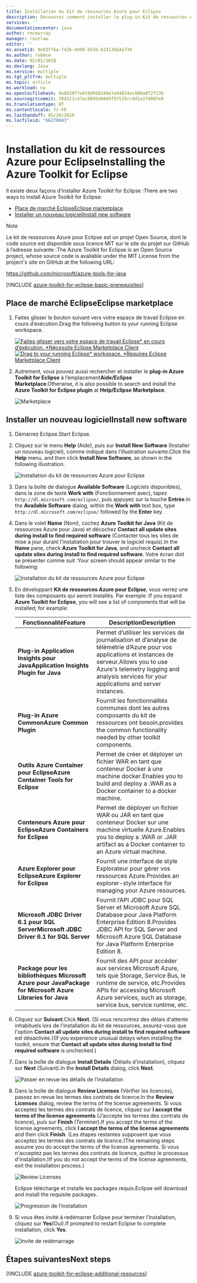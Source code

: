```yaml
---
title: Installation du kit de ressources Azure pour Eclipse
description: Découvrez comment installer le plug-in Kit de ressources Azure pour Eclipse pour créer et déployer des applications cloud sur Azure.
services: ''
documentationcenter: java
author: rmcmurray
manager: routlaw
editor: ''
ms.assetid: 9e93ff6a-f42b-4d99-b55b-624136b4a730
ms.author: robmcm
ms.date: 02/01/2018
ms.devlang: Java
ms.service: multiple
ms.tgt_pltfrm: multiple
ms.topic: article
ms.workload: na
ms.openlocfilehash: 8e6630f7e019d950249e7e84024ac800a0f2f136
ms.sourcegitcommit: 394521c47ac9895d00d9f97535cc9d1e27d08fe9
ms.translationtype: HT
ms.contentlocale: fr-FR
ms.lasthandoff: 05/28/2019
ms.locfileid: "66270843"
---
```

# <a name="installing-the-azure-toolkit-for-eclipse"></a><span data-ttu-id="840a1-103">Installation du kit de ressources Azure pour Eclipse</span><span class="sxs-lookup"><span data-stu-id="840a1-103">Installing the Azure Toolkit for Eclipse</span></span>

<span data-ttu-id="840a1-104">Il existe deux façons d’installer Azure Toolkit for Eclipse :</span><span class="sxs-lookup"><span data-stu-id="840a1-104">There are two ways to install Azure Toolkit for Eclipse:</span></span>

  - [<span data-ttu-id="840a1-105">Place de marché Eclipse</span><span class="sxs-lookup"><span data-stu-id="840a1-105">Eclipse marketplace</span></span>](#eclipse-marketplace)
  - [<span data-ttu-id="840a1-106">Installer un nouveau logiciel</span><span class="sxs-lookup"><span data-stu-id="840a1-106">Install new software</span></span>](#install-new-software)

> [!NOTE] 
> 
> <span data-ttu-id="840a1-107">Le kit de ressources Azure pour Eclipse est un projet Open Source, dont le code source est disponible sous licence MIT sur le site du projet sur GitHub à l’adresse suivante :</span><span class="sxs-lookup"><span data-stu-id="840a1-107">The Azure Toolkit for Eclipse is an Open Source project, whose source code is available under the MIT License from the project's site on GitHub at the following URL:</span></span> 
> 
> <https://github.com/microsoft/azure-tools-for-java> 
> 

[!INCLUDE [azure-toolkit-for-eclipse-basic-prerequisites](../includes/azure-toolkit-for-eclipse-basic-prerequisites.md)]

## <a name="eclipse-marketplace"></a><span data-ttu-id="840a1-108">Place de marché Eclipse</span><span class="sxs-lookup"><span data-stu-id="840a1-108">Eclipse marketplace</span></span>

1. <span data-ttu-id="840a1-109">Faites glisser le bouton suivant vers votre espace de travail Eclipse en cours d’exécution.</span><span class="sxs-lookup"><span data-stu-id="840a1-109">Drag the following button to your running Eclipse workspace.</span></span>

    <span data-ttu-id="840a1-110">[![Faites glisser vers votre espace de travail Eclipse* en cours d’exécution. *Nécessite Eclipse Marketplace Client](https://marketplace.eclipse.org/sites/all/themes/solstice/public/images/marketplace/btn-install.png)](http://marketplace.eclipse.org/marketplace-client-intro?mpc_install=1919278 "Faites glisser vers votre espace de travail Eclipse* en cours d’exécution. *Nécessite Eclipse Marketplace Client")</span><span class="sxs-lookup"><span data-stu-id="840a1-110">[![Drag to your running Eclipse* workspace. *Requires Eclipse Marketplace Client](https://marketplace.eclipse.org/sites/all/themes/solstice/public/images/marketplace/btn-install.png)](http://marketplace.eclipse.org/marketplace-client-intro?mpc_install=1919278 "Drag to your running Eclipse* workspace. *Requires Eclipse Marketplace Client")</span></span>

2. <span data-ttu-id="840a1-111">Autrement, vous pouvez aussi rechercher et installer le **plug-in Azure Toolkit for Eclipse** à l’emplacement**Aide/Eclipse Marketplace**.</span><span class="sxs-lookup"><span data-stu-id="840a1-111">Otherwise, it is also possible to search and install the **Azure Toolkit for Eclipse plugin** at **Help/Eclipse Marketplace**.</span></span>

    ![Marketplace](./media/azure-toolkit-for-eclipse-installation/marketplace.png)

## <a name="install-new-software"></a><span data-ttu-id="840a1-113">Installer un nouveau logiciel</span><span class="sxs-lookup"><span data-stu-id="840a1-113">Install new software</span></span>

1. <span data-ttu-id="840a1-114">Démarrez Eclipse.</span><span class="sxs-lookup"><span data-stu-id="840a1-114">Start Eclipse.</span></span>

1. <span data-ttu-id="840a1-115">Cliquez sur le menu **Help** (Aide), puis sur **Install New Software** (Installer un nouveau logiciel), comme indiqué dans l’illustration suivante.</span><span class="sxs-lookup"><span data-stu-id="840a1-115">Click the **Help** menu, and then click **Install New Software**, as shown in the following illustration.</span></span>

   ![Installation du kit de ressources Azure pour Eclipse][01]

1. <span data-ttu-id="840a1-117">Dans la boîte de dialogue **Available Software** (Logiciels disponibles), dans la zone de texte **Work with** (Fonctionnement avec), tapez `http://dl.microsoft.com/eclipse/`, puis appuyez sur la touche **Entrée**.</span><span class="sxs-lookup"><span data-stu-id="840a1-117">In the **Available Software** dialog, within the **Work with** text box, type `http://dl.microsoft.com/eclipse/` followed by the **Enter** key.</span></span>

1. <span data-ttu-id="840a1-118">Dans le volet **Name** (Nom), cochez **Azure Toolkit for Java** (Kit de ressources Azure pour Java) et décochez **Contact all update sites during install to find required software** (Contacter tous les sites de mise à jour durant l’installation pour trouver le logiciel requis).</span><span class="sxs-lookup"><span data-stu-id="840a1-118">In the **Name** pane, check **Azure Toolkit for Java**, and uncheck **Contact all update sites during install to find required software**.</span></span> <span data-ttu-id="840a1-119">Votre écran doit se présenter comme suit :</span><span class="sxs-lookup"><span data-stu-id="840a1-119">Your screen should appear similar to the following:</span></span>

   ![Installation du kit de ressources Azure pour Eclipse][02]

1. <span data-ttu-id="840a1-121">En développant **Kit de ressources Azure pour Eclipse**, vous verrez une liste des composants qui seront installés. Par exemple :</span><span class="sxs-lookup"><span data-stu-id="840a1-121">If you expand **Azure Toolkit for Eclipse**, you will see a list of components that will be installed; for example:</span></span>

   | <span data-ttu-id="840a1-122">Fonctionnalité</span><span class="sxs-lookup"><span data-stu-id="840a1-122">Feature</span></span> | <span data-ttu-id="840a1-123">Description</span><span class="sxs-lookup"><span data-stu-id="840a1-123">Description</span></span> | 
   |---|---| 
   | <span data-ttu-id="840a1-124">**Plug-in Application Insights pour Java**</span><span class="sxs-lookup"><span data-stu-id="840a1-124">**Application Insights Plugin for Java**</span></span> | <span data-ttu-id="840a1-125">Permet d’utiliser les services de journalisation et d’analyse de télémétrie d’Azure pour vos applications et instances de serveur.</span><span class="sxs-lookup"><span data-stu-id="840a1-125">Allows you to use Azure's telemetry logging and analysis services for your applications and server instances.</span></span> | 
   | <span data-ttu-id="840a1-126">**Plug-in Azure Common**</span><span class="sxs-lookup"><span data-stu-id="840a1-126">**Azure Common Plugin**</span></span> | <span data-ttu-id="840a1-127">Fournit les fonctionnalités communes dont les autres composants du kit de ressources ont besoin.</span><span class="sxs-lookup"><span data-stu-id="840a1-127">provides the common functionality needed by other toolkit components.</span></span> | 
   | <span data-ttu-id="840a1-128">**Outils Azure Container pour Eclipse**</span><span class="sxs-lookup"><span data-stu-id="840a1-128">**Azure Container Tools for Eclipse**</span></span> | <span data-ttu-id="840a1-129">Permet de créer et déployer un fichier WAR en tant que conteneur Docker à une machine docker.</span><span class="sxs-lookup"><span data-stu-id="840a1-129">Enables you to build and deploy a .WAR as a Docker container to a docker machine.</span></span> | 
   | <span data-ttu-id="840a1-130">**Conteneurs Azure pour Eclipse**</span><span class="sxs-lookup"><span data-stu-id="840a1-130">**Azure Containers for Eclipse**</span></span> | <span data-ttu-id="840a1-131">Permet de déployer un fichier WAR ou JAR en tant que conteneur Docker sur une machine virtuelle Azure.</span><span class="sxs-lookup"><span data-stu-id="840a1-131">Enables you to deploy a .WAR or .JAR artifact as a Docker container to an Azure virtual machine.</span></span> | 
   | <span data-ttu-id="840a1-132">**Azure Explorer pour Eclipse**</span><span class="sxs-lookup"><span data-stu-id="840a1-132">**Azure Explorer for Eclipse**</span></span> | <span data-ttu-id="840a1-133">Fournit une interface de style Explorateur pour gérer vos ressources Azure.</span><span class="sxs-lookup"><span data-stu-id="840a1-133">Provides an explorer-style interface for managing your Azure resources.</span></span> | 
   | <span data-ttu-id="840a1-134">**Microsoft JDBC Driver 6.1 pour SQL Server**</span><span class="sxs-lookup"><span data-stu-id="840a1-134">**Microsoft JDBC Driver 6.1 for SQL Server**</span></span> | <span data-ttu-id="840a1-135">Fournit l’API JDBC pour SQL Server et Microsoft Azure SQL Database pour Java Platform Enterprise Edition 8.</span><span class="sxs-lookup"><span data-stu-id="840a1-135">Provides JDBC API for SQL Server and Microsoft Azure SQL Database for Java Platform Enterprise Edition 8.</span></span> | 
   | <span data-ttu-id="840a1-136">**Package pour les bibliothèques Microsoft Azure pour Java**</span><span class="sxs-lookup"><span data-stu-id="840a1-136">**Package for Microsoft Azure Libraries for Java**</span></span> | <span data-ttu-id="840a1-137">Fournit des API pour accéder aux services Microsoft Azure, tels que Storage, Service Bus, le runtime de service, etc.</span><span class="sxs-lookup"><span data-stu-id="840a1-137">Provides APIs for accessing Microsoft Azure services, such as storage, service bus, service runtime, etc.</span></span> | 

1. <span data-ttu-id="840a1-138">Cliquez sur **Suivant**.</span><span class="sxs-lookup"><span data-stu-id="840a1-138">Click **Next**.</span></span> <span data-ttu-id="840a1-139">(Si vous rencontrez des délais d'attente inhabituels lors de l'installation du kit de ressources, assurez-vous que l'option **Contact all update sites during install to find required software** est désactivée.)</span><span class="sxs-lookup"><span data-stu-id="840a1-139">(If you experience unusual delays when installing the toolkit, ensure that **Contact all update sites during install to find required software** is unchecked.)</span></span>

1. <span data-ttu-id="840a1-140">Dans la boîte de dialogue **Install Details** (Détails d’installation), cliquez sur **Next** (Suivant).</span><span class="sxs-lookup"><span data-stu-id="840a1-140">In the **Install Details** dialog, click **Next**.</span></span>

   ![Passer en revue les détails de l’installation][03]

1. <span data-ttu-id="840a1-142">Dans la boîte de dialogue **Review Licenses** (Vérifier les licences), passez en revue les termes des contrats de licence.</span><span class="sxs-lookup"><span data-stu-id="840a1-142">In the **Review Licenses** dialog, review the terms of the license agreements.</span></span> <span data-ttu-id="840a1-143">Si vous acceptez les termes des contrats de licence, cliquez sur **I accept the terms of the license agreements** (J’accepte les termes des contrats de licence), puis sur **Finish** (Terminer).</span><span class="sxs-lookup"><span data-stu-id="840a1-143">If you accept the terms of the license agreements, click **I accept the terms of the license agreements** and then click **Finish**.</span></span> <span data-ttu-id="840a1-144">(Les étapes restantes supposent que vous acceptez les termes des contrats de licence.</span><span class="sxs-lookup"><span data-stu-id="840a1-144">(The remaining steps assume you do accept the terms of the license agreements.</span></span> <span data-ttu-id="840a1-145">Si vous n'acceptez pas les termes des contrats de licence, quittez le processus d'installation.)</span><span class="sxs-lookup"><span data-stu-id="840a1-145">If you do not accept the terms of the license agreements, exit the installation process.)</span></span>

   ![Review Licenses][04]

   <span data-ttu-id="840a1-147">Eclipse télécharge et installe les packages requis.</span><span class="sxs-lookup"><span data-stu-id="840a1-147">Eclipse will download and install the requisite packages.</span></span>

   ![Progression de l’installation][05]

1. <span data-ttu-id="840a1-149">Si vous êtes invité à redémarrer Eclipse pour terminer l’installation, cliquez sur **Yes**(Oui).</span><span class="sxs-lookup"><span data-stu-id="840a1-149">If prompted to restart Eclipse to complete installation, click **Yes**.</span></span>

   ![Invite de redémarrage][06]

## <a name="next-steps"></a><span data-ttu-id="840a1-151">Étapes suivantes</span><span class="sxs-lookup"><span data-stu-id="840a1-151">Next steps</span></span>

[!INCLUDE [azure-toolkit-for-eclipse-additional-resources](../includes/azure-toolkit-for-eclipse-additional-resources.md)]

<!-- URL List -->

<!-- Legacy MSDN URL = https://msdn.microsoft.com/library/azure/hh690946.aspx -->

<!-- IMG List -->
[01]: media/azure-toolkit-for-eclipse-installation/eclipse-installation-01.png
[02]: media/azure-toolkit-for-eclipse-installation/eclipse-installation-02.png
[03]: media/azure-toolkit-for-eclipse-installation/eclipse-installation-03.png
[04]: media/azure-toolkit-for-eclipse-installation/eclipse-installation-04.png
[05]: media/azure-toolkit-for-eclipse-installation/eclipse-installation-05.png
[06]: media/azure-toolkit-for-eclipse-installation/eclipse-installation-06.png
